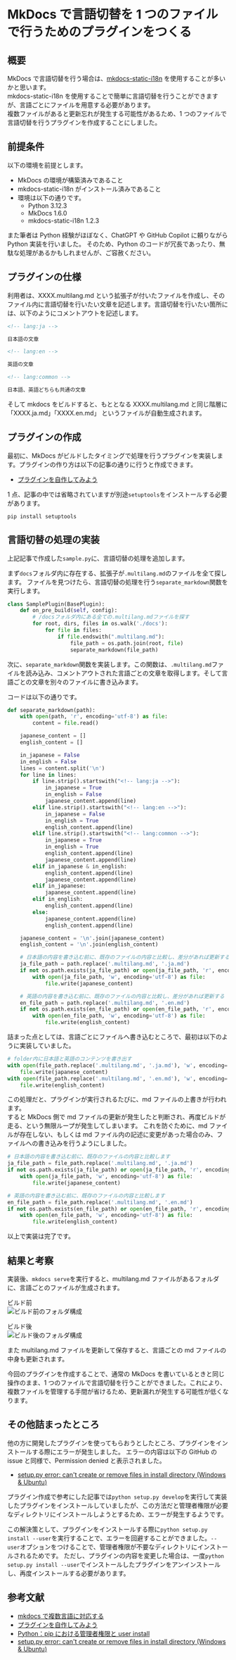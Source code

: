 # MkDocs で言語切替を 1 つのファイルで行うためのプラグインをつくる

## 概要

MkDocs で言語切替を行う場合は、[mkdocs-static-i18n](https://github.com/ultrabug/mkdocs-static-i18n) を使用することが多いかと思います。  
mkdocs-static-i18n を使用することで簡単に言語切替を行うことができますが、言語ごとにファイルを用意する必要があります。  
複数ファイルがあると更新忘れが発生する可能性があるため、1 つのファイルで言語切替を行うプラグインを作成することにしました。

## 前提条件

以下の環境を前提とします。

- MkDocs の環境が構築済みであること
- mkdocs-static-i18n がインストール済みであること
- 環境は以下の通りです。
  - Python 3.12.3
  - MkDocs 1.6.0
  - mkdocs-static-i18n 1.2.3

また筆者は Python 経験がほぼなく、ChatGPT や GitHub Copilot に頼りながら Python 実装を行いました。
そのため、Python のコードが冗長であったり、無駄な処理があるかもしれませんが、ご容赦ください。

## プラグインの仕様

利用者は、XXXX.multilang.md という拡張子が付いたファイルを作成し、そのファイル内に言語切替を行いたい文章を記述します。言語切替を行いたい箇所には、以下のようにコメントアウトを記述します。

```markdown
<!-- lang:ja -->

日本語の文章

<!-- lang:en -->

英語の文章

<!-- lang:common -->

日本語、英語どちらも共通の文章
```

そして mkdocs をビルドすると、もととなる XXXX.multilang.md と同じ階層に「XXXX.ja.md」「XXXX.en.md」 というファイルが自動生成されます。

## プラグインの作成

最初に、MkDocs がビルドしたタイミングで処理を行うプラグインを実装します。プラグインの作り方は以下の記事の通りに行うと作成できます。

- [プラグインを自作してみよう](https://mkdocs.nakaken88.com/plugin/create-your-plugin/)

1 点、記事の中では省略されていますが別途`setuptools`をインストールする必要があります。

```
pip install setuptools
```

## 言語切替の処理の実装

上記記事で作成した`sample.py`に、言語切替の処理を追加します。

まず`docs`フォルダ内に存在する、拡張子が`.multilang.md`のファイルを全て探します。
ファイルを見つけたら、言語切替の処理を行う`separate_markdown`関数を実行します。

```python
class SamplePlugin(BasePlugin):
    def on_pre_build(self, config):
        # /docsフォルダ内にある全ての.multilang.mdファイルを探す
        for root, dirs, files in os.walk('./docs'):
            for file in files:
                if file.endswith(".multilang.md"):
                    file_path = os.path.join(root, file)
                    separate_markdown(file_path)
```

次に、`separate_markdown`関数を実装します。この関数は、`.multilang.md`ファイルを読み込み、コメントアウトされた言語ごとの文章を取得します。そして言語ごとの文章を別々のファイルに書き込みます。

コードは以下の通りです。

```python
def separate_markdown(path):
    with open(path, 'r', encoding='utf-8') as file:
        content = file.read()

    japanese_content = []
    english_content = []

    in_japanese = False
    in_english = False
    lines = content.split('\n')
    for line in lines:
        if line.strip().startswith("<!-- lang:ja -->"):
            in_japanese = True
            in_english = False
            japanese_content.append(line)
        elif line.strip().startswith("<!-- lang:en -->"):
            in_japanese = False
            in_english = True
            english_content.append(line)
        elif line.strip().startswith("<!-- lang:common -->"):
            in_japanese = True
            in_english = True
            english_content.append(line)
            japanese_content.append(line)
        elif in_japanese & in_english:
            english_content.append(line)
            japanese_content.append(line)
        elif in_japanese:
            japanese_content.append(line)
        elif in_english:
            english_content.append(line)
        else:
            japanese_content.append(line)
            english_content.append(line)

    japanese_content = '\n'.join(japanese_content)
    english_content = '\n'.join(english_content)

    # 日本語の内容を書き込む前に、既存のファイルの内容と比較し、差分があれば更新する
    ja_file_path = path.replace('.multilang.md', '.ja.md')
    if not os.path.exists(ja_file_path) or open(ja_file_path, 'r', encoding='utf-8').read() != japanese_content:
        with open(ja_file_path, 'w', encoding='utf-8') as file:
            file.write(japanese_content)

    # 英語の内容を書き込む前に、既存のファイルの内容と比較し、差分があれば更新する
    en_file_path = path.replace('.multilang.md', '.en.md')
    if not os.path.exists(en_file_path) or open(en_file_path, 'r', encoding='utf-8').read() != english_content:
        with open(en_file_path, 'w', encoding='utf-8') as file:
            file.write(english_content)
```

詰まった点としては、言語ごとにファイルへ書き込むところで、最初は以下のように実装していました。

```python
# folder内に日本語と英語のコンテンツを書き出す
with open(file_path.replace('.multilang.md', '.ja.md'), 'w', encoding='utf-8') as file:
    file.write(japanese_content)
with open(file_path.replace('.multilang.md', '.en.md'), 'w', encoding='utf-8') as file:
    file.write(english_content)
```

この処理だと、プラグインが実行されるたびに、md ファイルの上書きが行われます。  
すると MkDocs 側で md ファイルの更新が発生したと判断され、再度ビルドが走る、という無限ループが発生してしまいます。
これを防ぐために、md ファイルが存在しない、もしくは md ファイル内の記述に変更があった場合のみ、ファイルへの書き込みを行うようにしました。

```python
# 日本語の内容を書き込む前に、既存のファイルの内容と比較します
ja_file_path = file_path.replace('.multilang.md', '.ja.md')
if not os.path.exists(ja_file_path) or open(ja_file_path, 'r', encoding='utf-8').read() != japanese_content:
    with open(ja_file_path, 'w', encoding='utf-8') as file:
        file.write(japanese_content)

# 英語の内容を書き込む前に、既存のファイルの内容と比較します
en_file_path = file_path.replace('.multilang.md', '.en.md')
if not os.path.exists(en_file_path) or open(en_file_path, 'r', encoding='utf-8').read() != english_content:
    with open(en_file_path, 'w', encoding='utf-8') as file:
        file.write(english_content)
```

以上で実装は完了です。

## 結果と考察

実装後、`mkdocs serve`を実行すると、multilang.md ファイルがあるフォルダに、言語ごとのファイルが生成されます。

<!-- 横並び -->

ビルド前  
![ビルド前のフォルダ構成](./img/ビルド前.png "ビルド前")

ビルド後  
![ビルド後のフォルダ構成](./img/ビルド後.png "ビルド後")

また multilang.md ファイルを更新して保存すると、言語ごとの md ファイルの中身も更新されます。

今回のプラグインを作成することで、通常の MkDocs を書いているときと同じ操作のまま、1 つのファイルで言語切替を行うことができました。これにより、複数ファイルを管理する手間が省けるため、更新漏れが発生する可能性が低くなります。

## その他詰まったところ

他の方に開発したプラグインを使ってもらおうとしたところ、プラグインをインストールする際にエラーが発生しました。
エラーの内容は以下の GitHub の issue と同様で、Permission denied と表示されました。

- [setup.py error: can't create or remove files in install directory (Windows & Ubuntu)](https://github.com/michaelgale/pcbflow/issues/3)

プラグイン作成で参考にした記事では`python setup.py develop`を実行して実装したプラグインをインストールしていましたが、この方法だと管理者権限が必要なディレクトリにインストールしようとするため、エラーが発生するようです。

この解決策として、プラグインをインストールする際に`python setup.py install --user`を実行することで、エラーを回避することができました。`--user`オプションをつけることで、管理者権限が不要なディレクトリにインストールされるためです。
ただし、プラグインの内容を変更した場合は、一度`python setup.py install --user`でインストールしたプラグインをアンインストールし、再度インストールする必要があります。

## 参考文献

- [mkdocs で複数言語に対応する](https://fereria.github.io/reincarnation_tech_bk/10_Programming/99_Documentation/06_mkdocs_multi_lang/)
- [プラグインを自作してみよう](https://mkdocs.nakaken88.com/plugin/create-your-plugin/)
- [Python：pip における管理者権限と user install](https://pyteyon.hatenablog.com/entry/2019/05/24/003924)
- [setup.py error: can't create or remove files in install directory (Windows & Ubuntu)](https://github.com/michaelgale/pcbflow/issues/3)

